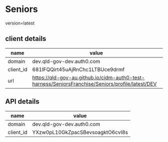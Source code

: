 
# Seniors

version=latest

## client details

|name|value|
| --- | --- |
|domain|dev.qld-gov-dev.auth0.com|
|client_id|681IFQQirt45uAjRnChc1LTBUce9drmf|
|url|https://qld-gov-au.github.io/cidm-auth0-test-harness/SeniorsFranchise/Seniors/profile/latest/DEV|


## API details

|name|value|
| --- | --- |
|domain|dev.qld-gov-dev.auth0.com|
|client_id|YXzw0pL10GkZpacSBevsoagktO6cvI8s|

